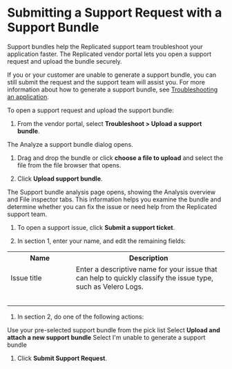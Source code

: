 # Submitting a Support Request with a Support Bundle

Support bundles help the Replicated support team troubleshoot your application faster. The Replicated vendor portal lets you open a support request and upload the bundle securely.

If you or your customer are unable to generate a support bundle, you can still submit the request and the support team will assist you. For more information about how to generate a support bundle, see [Troubleshooting an application](https://docs.replicated.com/enterprise/troubleshooting-an-app).

To open a support request and upload the support bundle:

1. From the vendor portal, select **Troubleshoot > Upload a support bundle**.

  The Analyze a support bundle dialog opens.

1. Drag and drop the bundle or click **choose a file to upload** and select the file from the file browser that opens.

1. Click **Upload support bundle**.

  The Support bundle analysis page opens, showing the Analysis overview and File inspector tabs. This information helps you examine the bundle and determine whether you can fix the issue or need help from the Replicated support team.

1. To open a support issue, click **Submit a support ticket**.

1. In section 1, enter your name, and edit the remaining fields:

<table>
  <tr>
    <th width="30%">Name</th>
    <th width="70%">Description</th>
  </tr>
  <tr>
    <td>Issue title</td>
    <td>Enter a descriptive name for your issue that can help to quickly classify the issue type, such as Velero Logs. </td>
  </tr>
  <tr>
    <td></td>
    <td></td>
  </tr>
  <tr>
    <td></td>
    <td></td>
  </tr>
  <tr>
    <td></td>
    <td></td>
  </tr>
  <tr>
    <td></td>
    <td></td>
  </tr>
  <tr>
    <td></td>
    <td></td>
  </tr>
</table>

1. In section 2, do one of the following actions:

Use your pre-selected support bundle from the pick list
Select **Upload and attach a new support bundle**
Select I'm unable to generate a support bundle

1. Click **Submit Support Request**.
